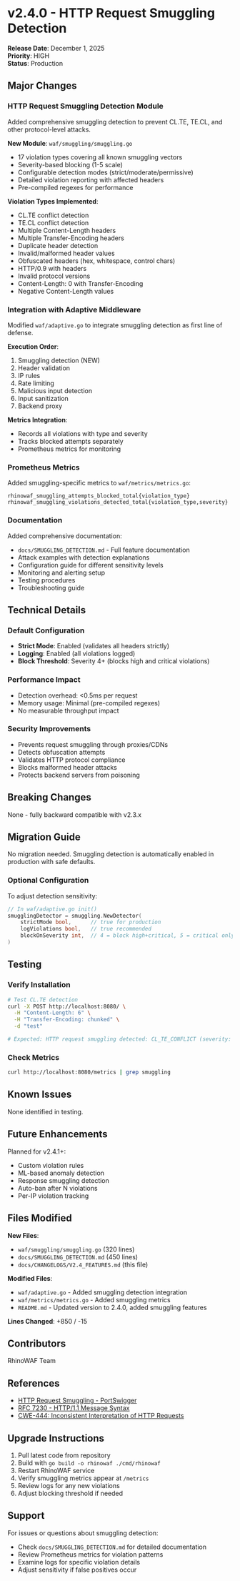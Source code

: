 # v2.4.0 - HTTP Request Smuggling Detection

**Release Date**: December 1, 2025  
**Priority**: HIGH  
**Status**: Production

## Major Changes

### HTTP Request Smuggling Detection Module

Added comprehensive smuggling detection to prevent CL.TE, TE.CL, and other protocol-level attacks.

**New Module**: `waf/smuggling/smuggling.go`
- 17 violation types covering all known smuggling vectors
- Severity-based blocking (1-5 scale)
- Configurable detection modes (strict/moderate/permissive)
- Detailed violation reporting with affected headers
- Pre-compiled regexes for performance

**Violation Types Implemented**:
- CL.TE conflict detection
- TE.CL conflict detection
- Multiple Content-Length headers
- Multiple Transfer-Encoding headers
- Duplicate header detection
- Invalid/malformed header values
- Obfuscated headers (hex, whitespace, control chars)
- HTTP/0.9 with headers
- Invalid protocol versions
- Content-Length: 0 with Transfer-Encoding
- Negative Content-Length values

### Integration with Adaptive Middleware

Modified `waf/adaptive.go` to integrate smuggling detection as first line of defense.

**Execution Order**:
1. Smuggling detection (NEW)
2. Header validation
3. IP rules
4. Rate limiting
5. Malicious input detection
6. Input sanitization
7. Backend proxy

**Metrics Integration**:
- Records all violations with type and severity
- Tracks blocked attempts separately
- Prometheus metrics for monitoring

### Prometheus Metrics

Added smuggling-specific metrics to `waf/metrics/metrics.go`:

```
rhinowaf_smuggling_attempts_blocked_total{violation_type}
rhinowaf_smuggling_violations_detected_total{violation_type,severity}
```

### Documentation

Added comprehensive documentation:
- `docs/SMUGGLING_DETECTION.md` - Full feature documentation
- Attack examples with detection explanations
- Configuration guide for different sensitivity levels
- Monitoring and alerting setup
- Testing procedures
- Troubleshooting guide

## Technical Details

### Default Configuration

- **Strict Mode**: Enabled (validates all headers strictly)
- **Logging**: Enabled (all violations logged)
- **Block Threshold**: Severity 4+ (blocks high and critical violations)

### Performance Impact

- Detection overhead: <0.5ms per request
- Memory usage: Minimal (pre-compiled regexes)
- No measurable throughput impact

### Security Improvements

- Prevents request smuggling through proxies/CDNs
- Detects obfuscation attempts
- Validates HTTP protocol compliance
- Blocks malformed header attacks
- Protects backend servers from poisoning

## Breaking Changes

None - fully backward compatible with v2.3.x

## Migration Guide

No migration needed. Smuggling detection is automatically enabled in production with safe defaults.

### Optional Configuration

To adjust detection sensitivity:

```go
// In waf/adaptive.go init()
smugglingDetector = smuggling.NewDetector(
    strictMode bool,      // true for production
    logViolations bool,   // true recommended
    blockOnSeverity int,  // 4 = block high+critical, 5 = critical only
)
```

## Testing

### Verify Installation

```bash
# Test CL.TE detection
curl -X POST http://localhost:8080/ \
  -H "Content-Length: 6" \
  -H "Transfer-Encoding: chunked" \
  -d "test"

# Expected: HTTP request smuggling detected: CL_TE_CONFLICT (severity: 5)
```

### Check Metrics

```bash
curl http://localhost:8080/metrics | grep smuggling
```

## Known Issues

None identified in testing.

## Future Enhancements

Planned for v2.4.1+:
- Custom violation rules
- ML-based anomaly detection
- Response smuggling detection
- Auto-ban after N violations
- Per-IP violation tracking

## Files Modified

**New Files**:
- `waf/smuggling/smuggling.go` (320 lines)
- `docs/SMUGGLING_DETECTION.md` (450 lines)
- `docs/CHANGELOGS/V2.4_FEATURES.md` (this file)

**Modified Files**:
- `waf/adaptive.go` - Added smuggling detection integration
- `waf/metrics/metrics.go` - Added smuggling metrics
- `README.md` - Updated version to 2.4.0, added smuggling features

**Lines Changed**: +850 / -15

## Contributors

RhinoWAF Team

## References

- [HTTP Request Smuggling - PortSwigger](https://portswigger.net/web-security/request-smuggling)
- [RFC 7230 - HTTP/1.1 Message Syntax](https://tools.ietf.org/html/rfc7230)
- [CWE-444: Inconsistent Interpretation of HTTP Requests](https://cwe.mitre.org/data/definitions/444.html)

## Upgrade Instructions

1. Pull latest code from repository
2. Build with `go build -o rhinowaf ./cmd/rhinowaf`
3. Restart RhinoWAF service
4. Verify smuggling metrics appear at `/metrics`
5. Review logs for any new violations
6. Adjust blocking threshold if needed

## Support

For issues or questions about smuggling detection:
- Check `docs/SMUGGLING_DETECTION.md` for detailed documentation
- Review Prometheus metrics for violation patterns
- Examine logs for specific violation details
- Adjust sensitivity if false positives occur
